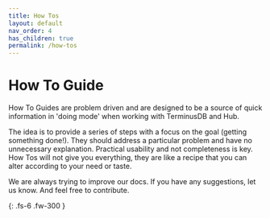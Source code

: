```yaml
---
title: How Tos
layout: default
nav_order: 4
has_children: true
permalink: /how-tos
---
```

# How To Guide

How To Guides are problem driven and are designed to be a source of quick information in 'doing mode' when working with TerminusDB and Hub. 

The idea is to provide a series of steps with a focus on the goal (getting something done!). They should address a particular problem and have no unnecessary explanation. Practical usability and not completeness is key. How Tos will not give you everything, they are like a recipe that you can alter according to your need or taste.

We are always trying to improve our docs. If you have any suggestions, let us know. And feel free to contribute.

{: .fs-6 .fw-300 }
